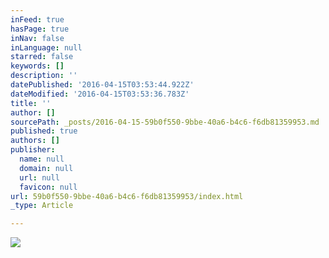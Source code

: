 ```yaml
---
inFeed: true
hasPage: true
inNav: false
inLanguage: null
starred: false
keywords: []
description: ''
datePublished: '2016-04-15T03:53:44.922Z'
dateModified: '2016-04-15T03:53:36.783Z'
title: ''
author: []
sourcePath: _posts/2016-04-15-59b0f550-9bbe-40a6-b4c6-f6db81359953.md
published: true
authors: []
publisher:
  name: null
  domain: null
  url: null
  favicon: null
url: 59b0f550-9bbe-40a6-b4c6-f6db81359953/index.html
_type: Article

---
```

![](https://s3-us-west-2.amazonaws.com/the-grid-img/p/35057517555c0b8d49d160ebf9dda31631512456.jpg)